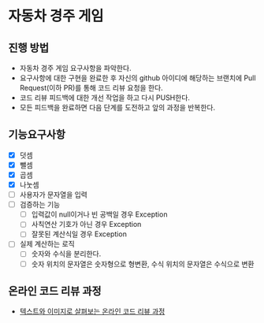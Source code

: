 # 자동차 경주 게임
## 진행 방법
* 자동차 경주 게임 요구사항을 파악한다.
* 요구사항에 대한 구현을 완료한 후 자신의 github 아이디에 해당하는 브랜치에 Pull Request(이하 PR)를 통해 코드 리뷰 요청을 한다.
* 코드 리뷰 피드백에 대한 개선 작업을 하고 다시 PUSH한다.
* 모든 피드백을 완료하면 다음 단계를 도전하고 앞의 과정을 반복한다.

## 기능요구사항
- [x] 덧셈
- [x] 뺄셈
- [x] 곱셈
- [x] 나눗셈
- [ ] 사용자가 문자열을 입력
- [ ] 검증하는 기능
  - [ ] 입력값이 null이거나 빈 공백일 경우 Exception
  - [ ] 사칙연산 기호가 아닌 경우 Exception
  - [ ] 잘못된 계산식일 경우 Exception
- [ ] 실제 계산하는 로직
  - [ ] 숫자와 수식을 분리한다.
  - [ ] 숫자 위치의 문자열은 숫자형으로 형변환, 수식 위치의 문자열은 수식으로 변환

## 온라인 코드 리뷰 과정
* [텍스트와 이미지로 살펴보는 온라인 코드 리뷰 과정](https://github.com/next-step/nextstep-docs/tree/master/codereview)